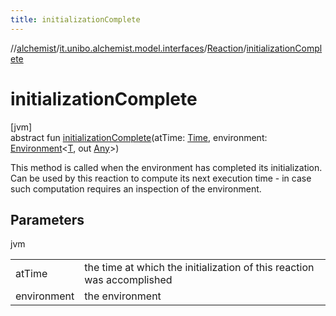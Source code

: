 ```yaml
---
title: initializationComplete
---
```

//[alchemist](../../../index.html)/[it.unibo.alchemist.model.interfaces](../index.html)/[Reaction](index.html)/[initializationComplete](initialization-complete.html)



# initializationComplete



[jvm]\
abstract fun [initializationComplete](initialization-complete.html)(atTime: [Time](../-time/index.html), environment: [Environment](../-environment/index.html)<[T](../../it.unibo.alchemist.boundary.interfaces/-output-monitor/index.html), out [Any](https://kotlinlang.org/api/latest/jvm/stdlib/kotlin/-any/index.html)>)



This method is called when the environment has completed its initialization. Can be used by this reaction to compute its next execution time - in case such computation requires an inspection of the environment.



## Parameters


jvm

| | |
|---|---|
| atTime | the time at which the initialization of this reaction was accomplished |
| environment | the environment |




